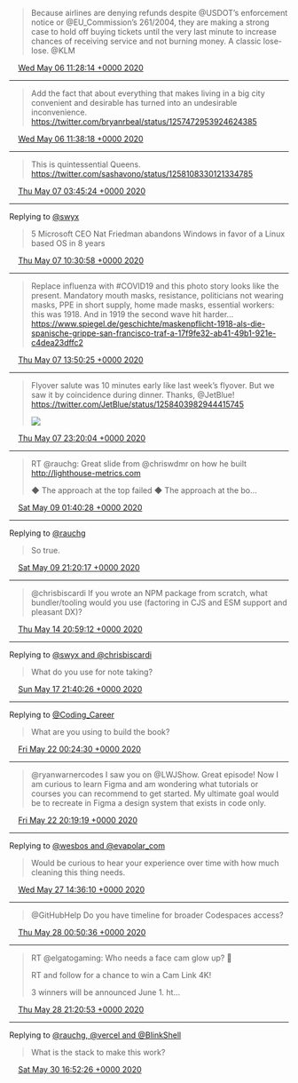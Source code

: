 > Because airlines are denying refunds despite @USDOT’s enforcement notice or @EU_Commission’s 261/2004, they are making a strong case to hold off buying tickets until the very last minute to increase chances of receiving service and not burning money. A classic lose-lose. @KLM

<img src="media/tweet.ico" width="12" /> [Wed May 06 11:28:14 +0000 2020](https://twitter.com/maiertech/status/1257995583144542210)

----

> Add the fact that about everything that makes living in a big city convenient and desirable has turned into an undesirable inconvenience. https://twitter.com/bryanrbeal/status/1257472953924624385

<img src="media/tweet.ico" width="12" /> [Wed May 06 11:38:18 +0000 2020](https://twitter.com/maiertech/status/1257998119914090496)

----

> This is quintessential Queens. https://twitter.com/sashavono/status/1258108330121334785

<img src="media/tweet.ico" width="12" /> [Thu May 07 03:45:24 +0000 2020](https://twitter.com/maiertech/status/1258241495229964288)

----

Replying to [@swyx](https://twitter.com/swyx/status/1258307882904248320)

> 5 Microsoft CEO Nat Friedman abandons Windows in favor of a Linux based OS in 8 years

<img src="media/tweet.ico" width="12" /> [Thu May 07 10:30:58 +0000 2020](https://twitter.com/maiertech/status/1258343561424244741)

----

> Replace influenza with #COVID19 and this photo story looks like the present. Mandatory mouth masks, resistance, politicians not wearing masks, PPE in short supply, home made masks, essential workers: this was 1918. And in 1919 the second wave hit harder...
> https://www.spiegel.de/geschichte/maskenpflicht-1918-als-die-spanische-grippe-san-francisco-traf-a-17f9fe32-ab41-49b1-921e-c4dea23dffc2

<img src="media/tweet.ico" width="12" /> [Thu May 07 13:50:25 +0000 2020](https://twitter.com/maiertech/status/1258393755247423494)

----

> Flyover salute was 10 minutes early like last week’s flyover. But we saw it by coincidence during dinner. Thanks, @JetBlue! https://twitter.com/JetBlue/status/1258403982944415745 
> 
> ![](media/1258537109998059522-EXc4082XgAE_2PM.jpg)

<img src="media/tweet.ico" width="12" /> [Thu May 07 23:20:04 +0000 2020](https://twitter.com/maiertech/status/1258537109998059522)

----

> RT @rauchg: Great slide from @chriswdmr on how he built http://lighthouse-metrics.com 
> 
> ◆ The approach at the top failed
> ◆ The approach at the bo…

<img src="media/tweet.ico" width="12" /> [Sat May 09 01:40:28 +0000 2020](https://twitter.com/maiertech/status/1258934833818021890)

----

Replying to [@rauchg](https://twitter.com/rauchg/status/1259185908596834311)

> So true.

<img src="media/tweet.ico" width="12" /> [Sat May 09 21:20:17 +0000 2020](https://twitter.com/maiertech/status/1259231743988596743)

----

> @chrisbiscardi If you wrote an NPM package from scratch, what bundler/tooling would you use (factoring in CJS and ESM support and pleasant DX)?

<img src="media/tweet.ico" width="12" /> [Thu May 14 20:59:12 +0000 2020](https://twitter.com/maiertech/status/1261038375479500802)

----

Replying to [@swyx and @chrisbiscardi](https://twitter.com/swyx/status/1262126782020374528)

> What do you use for note taking?

<img src="media/tweet.ico" width="12" /> [Sun May 17 21:40:26 +0000 2020](https://twitter.com/maiertech/status/1262135918485438465)

----

Replying to [@Coding_Career](https://twitter.com/Coding_Career/status/1263614808856780800)

> What are you using to build the book?

<img src="media/tweet.ico" width="12" /> [Fri May 22 00:24:30 +0000 2020](https://twitter.com/maiertech/status/1263626756076048384)

----

> @ryanwarnercodes I saw you on @LWJShow. Great episode! Now I am curious to learn Figma and am wondering what tutorials or courses you can recommend to get started. My ultimate goal would be to recreate in Figma a design system that exists in code only.

<img src="media/tweet.ico" width="12" /> [Fri May 22 20:19:19 +0000 2020](https://twitter.com/maiertech/status/1263927443104169988)

----

Replying to [@wesbos and @evapolar_com](https://twitter.com/wesbos/status/1265648754331389962)

> Would be curious to hear your experience over time with how much cleaning this thing needs.

<img src="media/tweet.ico" width="12" /> [Wed May 27 14:36:10 +0000 2020](https://twitter.com/maiertech/status/1265653025357561856)

----

> @GitHubHelp Do you have timeline for broader Codespaces access?

<img src="media/tweet.ico" width="12" /> [Thu May 28 00:50:36 +0000 2020](https://twitter.com/maiertech/status/1265807650522005506)

----

> RT @elgatogaming: Who needs a face cam glow up? 📸
> 
> RT and follow for a chance to win a Cam Link 4K!
> 
> 3 winners will be announced June 1. ht…

<img src="media/tweet.ico" width="12" /> [Thu May 28 21:20:53 +0000 2020](https://twitter.com/maiertech/status/1266117264220266501)

----

Replying to [@rauchg, @vercel and @BlinkShell](https://twitter.com/rauchg/status/1266771016639844352)

> What is the stack to make this work?

<img src="media/tweet.ico" width="12" /> [Sat May 30 16:52:26 +0000 2020](https://twitter.com/maiertech/status/1266774479725871111)
